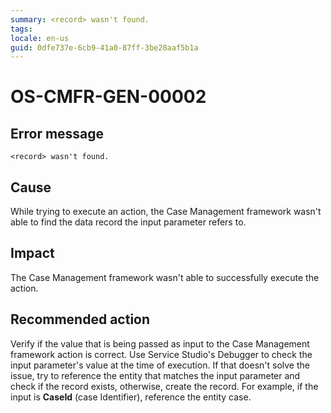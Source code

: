```yaml
---
summary: <record> wasn't found.
tags:
locale: en-us
guid: 0dfe737e-6cb9-41a0-87ff-3be28aaf5b1a
---
```


# OS-CMFR-GEN-00002

## Error message

`<record> wasn't found.`

## Cause

While trying to execute an action, the Case Management framework wasn't able to find the data record the input parameter refers to.

## Impact

The Case Management framework wasn't able to successfully execute the action.

## Recommended action

Verify if the value that is being passed as input to the Case Management framework action is correct. Use Service Studio's Debugger to check the input parameter's value at the time of execution. If that doesn't solve the issue, try to reference the entity that matches the input parameter and check if the record exists, otherwise, create the record. For example, if the input is **CaseId** (case Identifier), reference the entity case.

